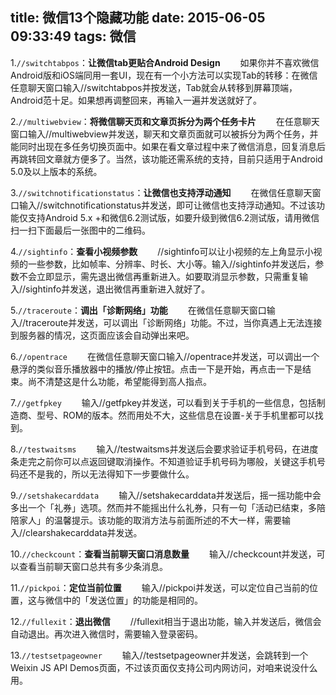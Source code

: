 title: 微信13个隐藏功能
date: 2015-06-05 09:33:49
tags: 微信
---
1.`//switchtabpos`：__让微信tab更贴合Android Design__
　　如果你并不喜欢微信Android版和iOS端同用一套UI，现在有一个小方法可以实现Tab的转移：在微信任意聊天窗口输入//switchtabpos并按发送，Tab就会从转移到屏幕顶端，Android范十足。如果想再调整回来，再输入一遍并发送就好了。

2.`//multiwebview`：__将微信聊天页和文章页拆分为两个任务卡片__
　　在任意聊天窗口输入//multiwebview并发送，聊天和文章页面就可以被拆分为两个任务，并能同时出现在多任务切换页面中。如果在看文章过程中来了微信消息，回复消息后再跳转回文章就方便多了。当然，该功能还需系统的支持，目前只适用于Android 5.0及以上版本的系统。

<!-- more -->

3.`//switchnotificationstatus`：__让微信也支持浮动通知__
　　在微信任意聊天窗口输入//switchnotificationstatus并发送，即可让微信也支持浮动通知。不过该功能仅支持Android 5.x +和微信6.2测试版，如要升级到微信6.2测试版，请用微信扫一扫下面最后一张图中的二维码。

4.`//sightinfo`：__查看小视频参数__
　　//sightinfo可以让小视频的左上角显示小视频的一些参数，比如帧率、分辨率、时长、大小等。输入//sightinfo并发送后，参数不会立即显示，需先退出微信再重新进入。如要取消显示参数，只需重复输入//sightinfo并发送，退出微信再重新进入就好了。

5.`//traceroute`：__调出「诊断网络」功能__
　　在微信任意聊天窗口输入//traceroute并发送，可以调出「诊断网络」功能。不过，当你真遇上无法连接到服务器的情况，这页面应该会自动弹出来吧。

6.`//opentrace`
　　在微信任意聊天窗口输入//opentrace并发送，可以调出一个悬浮的类似音乐播放器中的播放/停止按钮。点击一下是开始，再点击一下是结束。尚不清楚这是什么功能，希望能得到高人指点。

7.`//getfpkey`
　　输入//getfpkey并发送，可以看到关于手机的一些信息，包括制造商、型号、ROM的版本。然而用处不大，这些信息在设置-关于手机里都可以找到。

8.`//testwaitsms`
　　输入//testwaitsms并发送后会要求验证手机号码，在进度条走完之前你可以点返回键取消操作。不知道验证手机号码为哪般，关键这手机号码还不是我的，所以无法得知下一步要做什么。

9.`//setshakecarddata`
　　输入//setshakecarddata并发送后，摇一摇功能中会多出一个「礼券」选项。然而并不能摇出什么礼券，只有一句「活动已结束，多陪陪家人」的温馨提示。该功能的取消方法与前面所述的不大一样，需要输入//clearshakecarddata并发送。

10.`//checkcount`：__查看当前聊天窗口消息数量__
　　输入//checkcount并发送，可以查看当前聊天窗口总共有多少条消息。

11.`//pickpoi`：__定位当前位置__
　　输入//pickpoi并发送，可以定位自己当前的位置，这与微信中的「发送位置」的功能是相同的。

12.`//fullexit`：__退出微信__
　　//fullexit相当于退出功能，输入并发送后，微信会自动退出。再次进入微信时，需要输入登录密码。

13.`//testsetpageowner`
　　输入//testsetpageowner并发送，会跳转到一个Weixin JS API Demos页面，不过该页面仅支持公司内网访问，对咱来说没什么用。